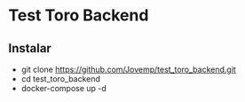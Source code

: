 # Test Toro Backend


## Instalar

- git clone https://github.com/Jovemp/test_toro_backend.git
- cd test_toro_backend
- docker-compose up -d

